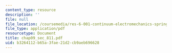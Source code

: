 ```yaml
---
content_type: resource
description: ''
file: null
file_location: /coursemedia/res-6-001-continuum-electromechanics-spring-2009/b3264112b65a3fae21d2cb9aeb696628_chap09_sec_811.pdf
file_type: application/pdf
resourcetype: Document
title: chap09_sec_811.pdf
uid: b3264112-b65a-3fae-21d2-cb9aeb696628
---
```

